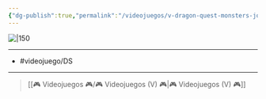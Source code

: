 ```yaml
---
{"dg-publish":true,"permalink":"/videojuegos/v-dragon-quest-monsters-joker/"}
---
```



![|150](https://images.igdb.com/igdb/image/upload/t_cover_big/co2w2b.jpg)

---

- #videojuego/DS

---

> [[🎮 Videojuegos 🎮/🎮 Videojuegos (V) 🎮\|🎮 Videojuegos (V) 🎮]]